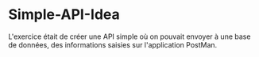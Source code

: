 # Simple-API-Idea
L'exercice était de créer une API simple où on pouvait envoyer à une base de données, des informations saisies sur l'application PostMan.
